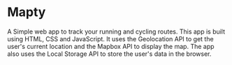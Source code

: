# Mapty
A Simple web app to track your running and cycling routes. This app is built using HTML, CSS and JavaScript. It uses the Geolocation API to get the user's current location and the Mapbox API to display the map. The app also uses the Local Storage API to store the user's data in the browser.